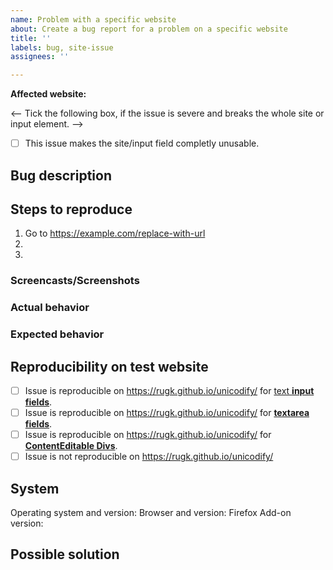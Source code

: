 ```yaml
---
name: Problem with a specific website
about: Create a bug report for a problem on a specific website
title: ''
labels: bug, site-issue
assignees: ''

---
```


**Affected website:** 

<-- Tick the following box, if the issue is severe and breaks the whole site or input element. -->
* [ ] This issue makes the site/input field completly unusable.

## Bug description
<!-- A short summary of the issue. You can also explain how it affected you or explain some background of the story. -->

## Steps to reproduce
<!-- Describe what steps you did/can do to reproduce the problem. Also mention if it is not always reproducible. If applicable, add screenshots to help explain your problem. -->

1. Go to https://example.com/replace-with-url
2. 
3. 

### Screencasts/Screenshots
<!-- If you can record your steps that lead to the problem, please include a screencast (video of the steps) or, at least, a screenshot. -->

### Actual behavior
<!-- The behavior you experienced. Potentially also include the log shown in the browser console (F12). -->

### Expected behavior
<!-- A clear and concise description of what you expected to happen. -->

## Reproducibility on test website
<!-- Please go to https://rugk.github.io/unicodify/ and try to reproduce your issue there. -->

* [ ] Issue is reproducible on https://rugk.github.io/unicodify/ for [text **input fields**](https://developer.mozilla.org/en-US/docs/Web/HTML/Element/input/text).
* [ ] Issue is reproducible on https://rugk.github.io/unicodify/ for [**textarea fields**](https://developer.mozilla.org/en-US/docs/Web/HTML/Element/textarea).
* [ ] Issue is reproducible on https://rugk.github.io/unicodify/ for [**ContentEditable Divs**](https://developer.mozilla.org/en-US/docs/Web/HTML/Global_attributes/contenteditable).
* [ ] Issue is not reproducible on https://rugk.github.io/unicodify/

<!-- If applicable, explain the differing behaviour here in detail and/or add screenshots. -->

## System
<!-- Add some information about your system. You can omit values if you think they are really not necessary. -->

Operating system and version: 
Browser and version: Firefox 
Add-on version: 

## Possible solution
<!-- Add references to other issues/docs/websites here or look into the code to find the potential causes of the problem or how to fix it. Potential exceptions or screenshots of some debugging breakpoints can also be useful. Just omit this, if you don't know what to write here. If you already know a complete solution, obviously do write it here. -->
